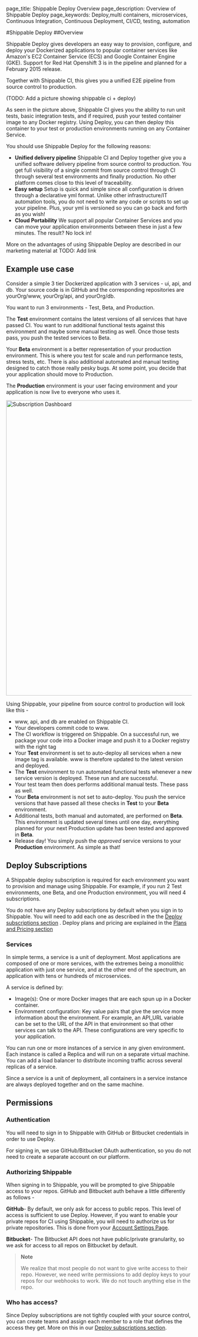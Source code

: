 page_title: Shippable Deploy Overview
page_description: Overview of Shippable Deploy
page_keywords: Deploy,multi containers, microservices, Continuous Integration, Continuous Deployment, CI/CD, testing, automation

#Shippable Deploy 
##Overview

Shippable Deploy gives developers an easy way to provision, configure, and deploy your Dockerized applications to  popular container services like Amazon's EC2 Container Service (ECS) and Google Container Engine (GKE). Support for Red Hat Openshift 3 is in the pipeline and planned for a February 2015 release.

Together with Shippable CI, this gives you a unified E2E pipeline from source control to production.

(TODO: Add a picture showing shippable ci + deploy)


As seen in the picture above, Shippable CI gives you the ability to run unit tests, basic integration tests, and if required, push your tested container image to any Docker registry. Using Deploy, you can then deploy this container to your test or production environments running on any Container Service. 

You should use Shippable Deploy for the following reasons:

- **Unified delivery pipeline** Shippable CI and Deploy together give you a unified software delivery pipeline from source control to production. You get full visibility of a single commit from source control through CI through several test environments and finally production. No other platform comes close to this level of traceability.
- **Easy setup** Setup is quick and simple since all configuration is driven through a declarative yml format. Unlike other infrastructure/IT automation tools, you do not need to write any code or scripts to set up your pipeline. Plus, your yml is versioned so you can go back and forth as you wish!
- **Cloud Portability** We support all popular Container Services and you can move your application environments between these in just a few minutes. The result? No lock in! 

More on the advantages of using Shippable Deploy are described in our marketing material at TODO: Add link

## Example use case

Consider a simple 3 tier Dockerized application with 3 services - ui, api, and db. Your source code is in GitHub and the corresponding repositories are yourOrg/www, yourOrg/api, and yourOrg/db. 

You want to run 3 environments - Test, Beta, and Production. 

The **Test** environment contains the latest versions of all services that have passed CI. You want to run additional functional tests against this environment and maybe some manual testing as well. Once those tests pass, you push the tested services to Beta.
 
Your **Beta** environment is a better representation of your production environment. This is where you test for scale and run performance tests, stress tests, etc. There is also additional automated and manual testing designed to catch those really pesky bugs. At some point, you decide that your application should move to Production.

The **Production** environment is your user facing environment and your application is now live to everyone who uses it.

<img src="../images/deploy_subscriptions.png" alt="Subscription Dashboard" style="width:800px;"/>

Using Shippable, your pipeline from source control to production will look like this -

- www, api, and db are enabled on Shippable CI.  
- Your developers commit code to www. 
- The CI workflow is triggered on Shippable. On a successful run, we package your code into a Docker image and push it to a Docker registry with the right tag
- Your **Test** environment is set to auto-deploy all services when a new image tag is available. www is therefore updated to the latest version and deployed.
- The **Test** environment to run automated functional tests whenever a new service version is deployed. These run and are successful.
- Your test team then does performs additional manual tests. These pass as well.
- Your **Beta** environment is not set to auto-deploy. You push the service versions that have passed all these checks in **Test** to your **Beta** environment.   
- Additional tests, both manual and automated, are performed on **Beta**. This environment is updated several times until one day, everything planned for your next Production update has been tested and approved in **Beta**.
- Release day! You simply push the *approved* service versions to your **Production** environment. As simple as that! 

## Deploy Subscriptions
A Shippable deploy subscription is required for each environment you want to provision and manage using Shippable. For example, if you run 2 Test environments, one Beta, and one Production environment, you will need 4 subscriptions. 
  
You do not have any Deploy subscriptions by default when you sign in to Shippable. You will need to add each one as described in the the [Deploy subscriptions section](d_subscriptions.md) . Deploy plans and pricing are explained in the [Plans and Pricing section](gs_plans.md)
### Services
In simple terms, a service is a unit of deployment. Most applications are composed of one or more services, with the extremes being a monolithic application with just one service, and at the other end of the spectrum, an application with tens or hundreds of microservices.

A service is defined by:

- Image(s): One or more Docker images that are each spun up in a Docker container. 
- Environment configuration: Key value pairs that give the service more information about the environment. For example, an API_URL variable can be set to the URL of the API in that environment so that other services can talk to the API. These configurations are very specific to your application.

You can run one or more instances of a service in any given environment. Each instance is called a Replica and will run on a  separate virtual machine. You can add a load balancer to distribute incoming traffic across several replicas of a service.

Since a service is a unit of deployment, all containers in a service instance are always deployed together and on the same machine.


## Permissions

### Authentication

You will need to sign in to Shippable with GitHub or Bitbucket credentials in order to use Deploy.

For signing in, we use GitHub/Bitbucket OAuth authentication, so you do not need to create a separate account on our platform.

### Authorizing Shippable

When signing in to Shippable, you will be prompted to give Shippable access to your repos. GitHub and Bitbucket auth behave a little differently as follows -

**GitHub**- By default, we only ask for access to public repos. This level of access is sufficient to use Deploy. However, if you want to enable your private repos for CI using Shippable, you will need to authorize us for private repositories. This is done from your [Account Settings Page](account_settings.md).

**Bitbucket**- The Bitbucket API does not have public/private
granularity, so we ask for access to all repos on Bitbucket by default.

> **Note**
>
> We realize that most people do not want to give write access to their
> repo. However, we need write permissions to add deploy keys to your
> repos for our webhooks to work. We do not touch anything else in the
> repo.

### Who has access?

Since Deploy subscriptions are not tightly coupled with your source control, you can create teams and assign each member to a role that defines the access they get. More on this in our [Deploy subscriptions section](d_subscriptions.md).









